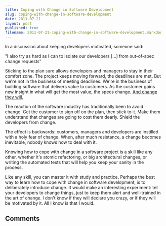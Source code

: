 ```yaml
---
title: Coping with Change in Software Development
slug: coping-with-change-in-software-development
date: 2011-07-21
layout: post
published: true
filename: 2011-07-21-coping-with-change-in-software-development.markdown
---
```

<!-- *********************************************************************
**                                                                      **
** To add a comment, scroll to the bottom and use the comment template. **
** Then save the file and send me a pull request.                       **
**                                                                      **
***********************************************************************-->

In a discussion about keeping developers motivated, someone said:

"I also try as hard as I can to isolate our developers [...] from out-of-spec change requests"

Sticking to the plan sure allows developers and managers to stay in their comfort zone. The project keeps moving forward, the deadlines are met. But we're not in the business of meeting deadlines. We're in the business of building software that delivers value to customers. As the customer gains new insight in what will get the most value, the specs change. [And change they will.](http://www.google.com/?q=change+is+the+only+constant)

The reaction of the software industry has traditionally been to avoid change. Get the customer to sign off on the plan, then stick to it. Make them understand that changes are going to cost them dearly. Shield the developers from change.

The effect is backwards: customers, managers and developers are instilled with a holy fear of change. When, after much resistance, a change becomes inevitable, nobody knows how to deal with it.

Knowing how to cope with change in a software project is a skill like any other, whether it's atomic refactoring, or big architectural changes, or writing the automated tests that will help you keep your sanity in the process.

Like any skill, you can master it with study and practice. Perhaps the best way to learn how to cope with change in software development, is to deliberately introduce change. It would make an interesting experiment: tell your developers to change things, just to keep them alert and well-trained in the art of change. I don't know if they will declare you crazy, or if they will be motivated by it. All I know is that I would.


## Comments

<!-- To add a comment, copy this template:

### [YOUR NAME](YOUR URL) - YYY/MM/DD
YOUR COMMENT TEXT HERE....

-->
